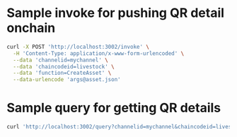 # Sample invoke for pushing QR detail onchain

``` sh
curl -X POST 'http://localhost:3002/invoke' \
  -H 'Content-Type: application/x-www-form-urlencoded' \
  --data 'channelid=mychannel' \
  --data 'chaincodeid=livestock' \
  --data 'function=CreateAsset' \
  --data-urlencode 'args@asset.json'
```

# Sample query for getting QR details

``` sh
curl 'http://localhost:3002/query?channelid=mychannel&chaincodeid=livestock&function=ReadAsset&args=2' 
```